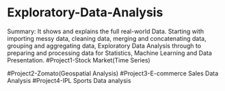 # Exploratory-Data-Analysis
Summary:
It shows and explains the full real-world Data. Starting with importing messy data, cleaning data, merging and concatenating data, grouping and aggregating data, Exploratory Data Analysis through to preparing and processing data for Statistics, Machine Learning and Data Presentation.
#Project1-Stock Market(Time Series)

#Project2-Zomato(Geospatial Analysis)
#Project3-E-commerce Sales Data Analysis
#Project4-IPL Sports Data analysis
